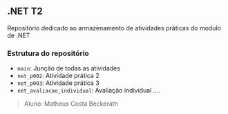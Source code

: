 ## .NET T2
Repositório dedicado ao armazenamento de atividades práticas do modulo de .NET

### Estrutura do repositório
* `main`: Junção de todas as atividades
* `net_p002`: Atividade prática 2
* `net_p003`: Atividade prática 3
* `net_avaliacao_individual`: Avaliação individual
....

>Aluno: Matheus Costa Beckerath
